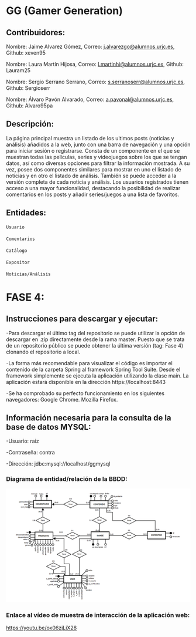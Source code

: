 # GG (Gamer Generation)

## Contribuidores: 

  Nombre: Jaime Alvarez Gómez, Correo: j.alvarezgo@alumnos.urjc.es, Github: xeven95
  
  Nombre: Laura Martín Hijosa,  Correo: l.martinhi@alumnos.urjc.es, Github: Lauram25
  
  Nombre: Sergio Serrano Serrano,  Correo: s.serranoserr@alumnos.urjc.es, Github: Sergioserr
  
  Nombre: Álvaro Pavón Alvarado,  Correo: a.pavonal@alumnos.urjc.es, Github: Alvaro95pa
  
## Descripción:

La página principal muestra un listado de los ultimos posts (noticias y análisis) añadidos a la web, junto con una barra de navegación y una opción para iniciar sesión o registrarse. Consta de un componente en el que se muestran todas las películas, series y videojuegos sobre los que se tengan datos, así como diversas opciones para filtrar la información mostrada. A su vez, posee dos componentes similares para mostrar en uno el listado de noticias y en otro el listado de análisis. También se puede acceder a la versión completa de cada noticia y análisis. Los usuarios registrados tienen acceso a una mayor funcionalidad, destacando la posibilidad de realizar comentarios en los posts y añadir series/juegos a una lista de favoritos.

## Entidades:

	Usuario
	
	Comentarios

	Catálogo
	
	Expositor

	Noticias/Análisis
    
# FASE 4:
	
## Instrucciones para descargar y ejecutar:
 
 -Para descargar el último tag del repositorio se puede utilizar la opción de descargar en .zip directamente desde la rama master.
  Puesto que se trata de un repositorio público se puede obtener la última versión (tag: Fase 4) clonando el repositorio a local.
  
 -La forma más recomendable para visualizar el código es importar el contenido de la carpeta Spring al framework Spring Tool Suite.
  Desde el framework simplemente se ejecuta la aplicación utilizando la clase main. La aplicación estará disponible en la dirección 
  https://localhost:8443
  
 -Se ha comprobado su perfecto funcionamiento en los siguientes navegadores:
  	Google Chrome.
  	Mozilla Firefox.
    
## Información necesaria para la consulta de la base de datos MYSQL:
 
 -Usuario: raiz
 
 -Contraseña: contra
 
 -Dirección: jdbc:mysql://localhost/ggmysql

  

### Diagrama de entidad/relación de la BBDD:

![Image](CapturaDAW/Diagrama_ER.png)

### Enlace al vídeo de muestra de interacción de la aplicación web:
 
 https://youtu.be/ox06zjLiX28
 
